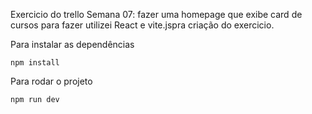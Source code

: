 ﻿Exercicio do trello Semana 07:
fazer uma homepage que exibe card de cursos para fazer 
utilizei  React e vite.jspra criação do exercicio.

Para instalar as dependências

```
npm install
```

Para rodar o projeto

```
npm run dev



